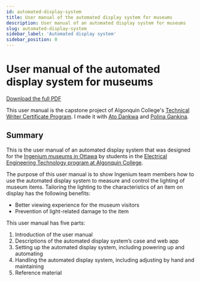 ```yaml
---
id: automated-display-system
title: User manual of the automated display system for museums
description: User manual of an automated display system for museums
slug: automated-display-system
sidebar_label: 'Automated display system'
sidebar_position: 0
---
```


# User manual of the automated display system for museums

[Download the full PDF](@site/static/portfolio/technical-writing/automated-display-system.pdf)

This user manual is the capstone project of Algonquin College's [Technical Writer Certificate Program](https://www.algonquincollege.com/sat/program/technical-writer/). I made it with [Ato Dankwa](https://www.linkedin.com/in/ato-dankwa-a82194269/) and [Polina Gankina](https://polinagankina.myportfolio.com/).

## Summary

This is the user manual of an automated display system that was designed for the [Ingenium museums in Ottawa](https://ingeniumcanada.org/) by students in the [Electrical Engineering Technology program at Algonquin College](https://www.algonquincollege.com/acce/program/electrical-engineering-technology/).

The purpose of this user manual is to show Ingenium team members how to use the automated display system to measure and control the lighting of museum items. Tailoring the lighting to the characteristics of an item on display has the following benefits:

- Better viewing experience for the museum visitors
- Prevention of light-related damage to the item

This user manual has five parts:

1. Introduction of the user manual
1. Descriptions of the automated display system’s case and web app
1. Setting up the automated display system, including powering up and automating
1. Handling the automated display system, including adjusting by hand and maintaining
1. Reference material
